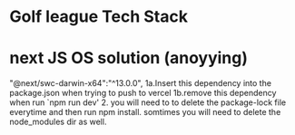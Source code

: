 # Golf league Tech Stack

# next JS OS solution (anoyying)
 "@next/swc-darwin-x64":"^13.0.0",
 1a.Insert this dependency into the package.json when trying to push to vercel
 1b.remove this dependency when run `npm run dev'
 2. you will need to to delete the package-lock file everytime and then run npm install. 
    somtimes you will need to delete the node_modules dir as well.